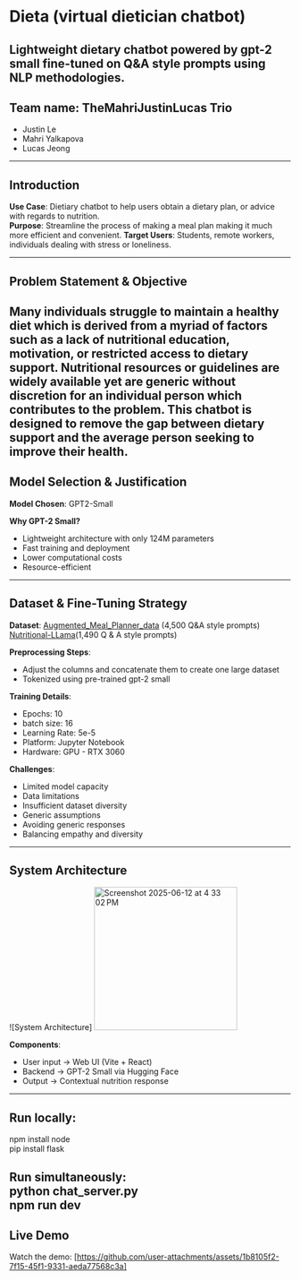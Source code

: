 # Dieta (virtual dietician chatbot)
Lightweight dietary chatbot powered by gpt-2 small fine-tuned on Q&A style prompts using NLP methodologies. 
---

## Team name: TheMahriJustinLucas Trio
- Justin Le
- Mahri Yalkapova
- Lucas Jeong
---

## Introduction

**Use Case**: Dietiary chatbot to help users obtain a dietary plan, or advice with regards to nutrition.  
**Purpose**: Streamline the process of making a meal plan making it much more efficient and convenient.
**Target Users**: Students, remote workers, individuals dealing with stress or loneliness.

---
## Problem Statement & Objective
Many individuals struggle to maintain a healthy diet which is derived from a myriad of factors such as a lack of nutritional education, motivation, or restricted access to dietary support. Nutritional resources or guidelines are widely available yet are generic without discretion for an individual person which contributes to the problem. This chatbot is designed to remove the gap between dietary support and the average person seeking to improve their health.
---

## Model Selection & Justification
**Model Chosen**: GPT2-Small

**Why GPT-2 Small?**
- Lightweight architecture with only 124M parameters 
- Fast training and deployment
- Lower computational costs
- Resource-efficient
---
## Dataset & Fine-Tuning Strategy

**Dataset**: 
[Augmented_Meal_Planner_data](https://huggingface.co/datasets/sridhar52/Augmented_Meal_Planner_data) (4,500 Q&A style prompts)
[Nutritional-LLama](https://huggingface.co/datasets/Tom158/Nutritional-LLama)(1,490 Q & A style prompts)

**Preprocessing Steps**:
- Adjust the columns and concatenate them to create one large dataset
- Tokenized using pre-trained gpt-2 small

**Training Details**:
- Epochs: 10
- batch size: 16
- Learning Rate: 5e-5
- Platform: Jupyter Notebook
- Hardware: GPU - RTX 3060

**Challenges**:
- Limited model capacity
- Data limitations
- Insufficient dataset diversity
- Generic assumptions
- Avoiding generic responses
- Balancing empathy and diversity

---
## System Architecture
![System Architecture]
<img width="256" alt="Screenshot 2025-06-12 at 4 33 02 PM" src="https://github.com/user-attachments/assets/327a25a7-9b76-412f-aeec-68e4f6f25b24" />


**Components**:
- User input → Web UI (Vite + React)
- Backend → GPT-2 Small via Hugging Face
- Output → Contextual nutrition response
---

## Run locally:
npm install node  
pip install flask  

Run simultaneously:  
python chat_server.py  
npm run dev  
---
## Live Demo
Watch the demo: [https://github.com/user-attachments/assets/1b8105f2-7f15-45f1-9331-aeda77568c3a]
